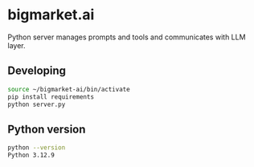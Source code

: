# bigmarket.ai

Python server manages prompts and tools and communicates with LLM layer.

## Developing

```bash
source ~/bigmarket-ai/bin/activate
pip install requirements
python server.py
```

## Python version

```bash
python --version
Python 3.12.9
```
